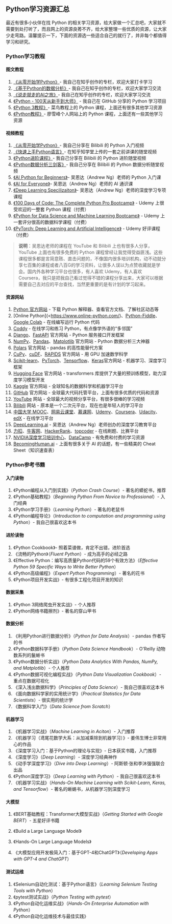 ## Python学习资源汇总

最近有很多小伙伴在找 Python 的相关学习资源，给大家做一个汇总吧，大家就不需要到处打听了，而且网上的资源良莠不齐，给大家整理一些优质的资源，让大家少走弯路。温馨提示一下，下面的资源选一些适合自己的就行了，并非每个都值得学习和研究。

### Python学习教程

#### 图文教程

1. [《从零开始学Python》](https://www.zhihu.com/column/c_1216656665569013760)- 我自己在知乎创作的专栏，欢迎大家打卡学习
2. [《基于Python的数据分析》](https://www.zhihu.com/column/c_1217746527315496960)- 我自己在知乎创作的专栏，欢迎大家学习交流
3. [《说走就走的AI之旅》](https://www.zhihu.com/column/c_1628900668109946880)- 我自己在知乎创作的专栏，欢迎大家学习交流
4. [《Python - 100天从新手到大师》](https://github.com/jackfrued/Python-100-Days) - 我自己在 GitHub 分享的 Python 学习项目
5. [《Python 3教程》](https://www.runoob.com/python3/python3-tutorial.html)- 菜鸟教程上的 Python 课程，上面还有很多其他学习资源
6. [《Python教程》](https://liaoxuefeng.com/books/python/introduction/index.html)- 廖雪峰个人网站上的 Python 课程，上面还有一些其他学习资源

#### 视频教程

1. [《从零开始学Python》](https://space.bilibili.com/1177252794/lists/1222205)- 我自己分享在 Bilibili 的 Python 入门视频
2. [《快速上手Python语言》](https://www.zhihu.com/education/video-course/1491848366791700480)- 在知乎知学堂上传的一套之前讲课的随堂视频
3. [《Python进阶课程》](https://space.bilibili.com/1177252794/lists/4128173)- 我自己分享在 Bilibili 的 Python 进阶随堂视频
4. [《Python数据分析三剑客》](https://space.bilibili.com/1177252794/lists/502289)- 我自己分享在 Bilibili 的 Python 数据分析随堂视频
5. [《AI Python for Beginners》](https://www.deeplearning.ai/short-courses/ai-python-for-beginners/)- 吴恩达（Andrew Ng）老师的 Python 入门课
6. [《AI for Everyone》](https://www.deeplearning.ai/courses/ai-for-everyone/)- 吴恩达（Andrew Ng）老师的 AI 通识课
7. [《Deep Learning Specilizaiton》](https://www.deeplearning.ai/courses/deep-learning-specialization/)- 吴恩达（Andrew Ng）老师的深度学习专项课程
8. [《100 Days of Code: The Complete Python Pro Bootcamp》](https://www.udemy.com/course/100-days-of-code/) - Udemy 上很受欢迎的一整套 Python 课程（付费）
9. [《Python for Data Science and Machine Learning Bootcamp》](https://www.udemy.com/course/python-for-data-science-and-machine-learning-bootcamp/) - Udemy 上一套评分很高的数据科学课程（付费）
10. [《PyTorch: Deep Learning and Artificial Intelligence》](https://www.udemy.com/course/pytorch-deep-learning/) - Udemy 好评课程（付费）

> **说明**：吴恩达老师的课程在 YouTube 和 Bilibili 上也有很多人分享，YouTube 上面也有很多免费的 Python 课程曾经让我觉得受益匪浅。这些课程很多都是言简意赅、直击问题的，不像国内很多培训机构，动不动就分享七百集的课程或者八百G的学习资料，让很多人误以为点赞收藏就是学会。国内外各种学习平台也很多，有人喜欢 Udemy，有人喜欢 Coursera，我只是把我自己看过觉得不错的课程分享出来，大家可以根据需要自己去对应的平台查找，当然更重要的是有计划的学习起来。

#### 资源网站

1. [Python 官方网站](https://python.org) - 下载 Python 解释器、查看官方文档、了解社区动态等
2. [Online Python](<https://www.online-python.com/)、[Python-Fiddle](https://python-fiddle.com/)、[Google Colab](https://colab.research.google.com/) - 在线编写运行 Python 代码
3. [Coddy](https://coddy.tech) - 在线学习和练习 Python，有点像学外语的“多邻国”
4. [Django](https://www.djangoproject.com/)、[FastAPI](https://fastapi.tiangolo.com/) 官方网站 - Python 服务接口开发框架
5. [NumPy](https://numpy.org/)、[Pandas](https://pandas.pydata.org/)、[Matplotlib](https://matplotlib.org/stable/) 官方网站 - Python 数据分析三大神器
6. [Polars](https://pola.rs/) 官方网站 - pandas 的高性能替代方案
7. [CuPy](https://cupy.dev/)、[cuDF](https://github.com/rapidsai/cudf)、[RAPIDS](https://rapids.ai/) 官方网站 - 用 GPU 加速数学科学
8. [Scikit-learn](https://scikit-learn.org/stable/)、[PyTorch](https://pytorch.org/)、[Tensorflow](https://www.tensorflow.org/)、[Keras](https://keras.io/)官方网站 - 机器学习、深度学习框架
9. [Hugging Face](https://huggingface.co/) 官方网站 - transformers 库提供了大量的预训练模型，助力深度学习模型开发
10. [Kaggle](https://www.kaggle.com/) 官方网站 - 全球知名的数据科学和机器学习平台
11. [GitHub](https://github.com/) 官方网站 - 全球最大代码托管平台，上面有很多优质的代码和资源
12. [YouTube](https://www.youtube.com/) 网站 - 全球最大的视频分享平台，有很多很棒的学习视频
13. [Bilibili](https://www.bilibili.com/) 网站 - 原本是一个二次元平台，现在也是年轻人的学习平台
14. [中国大学 MOOC](https://www.icourse163.org/)、[网易云课堂](https://study.163.com/)、[慕课网](https://www.imooc.com/)、[Udemy]()、[Coursera]()、[Udacity]()、[edX](https://www.edx.org/) - 在线学习平台
15. [DeepLearning.ai](https://www.deeplearning.ai/) - 吴恩达（Andrew Ng）老师创办的深度学习教育平台
16. [力扣](https://leetcode.cn/)、[牛客网](https://www.nowcoder.com/)、[HackerRank](https://www.hackerrank.com/)、[topcoder](https://www.topcoder.com/) - 在线刷题、比赛平台
17. [NVIDIA深度学习培训中心](https://link.zhihu.com/?target=https%3A//www.nvidia.cn/training/)、[DataCamp](https://link.zhihu.com/?target=https%3A//www.datacamp.com/) - 有免费和付费的学习资源
18. [BecomingHuman.ai](https://link.zhihu.com/?target=https%3A//becominghuman.ai/) - 上面有很多关于 AI 的话题，有一些精美的 Cheat Sheet（知识速查表）


### Python参考书籍

#### 入门读物

1. 《Python编程从入门到实践》（*Python Crash Course*）- 著名的蟒蛇书，推荐
2. 《Python基础教程》（*Beginning Python From Novice to Professional*）- 入门经典
3. 《Python学习手册》（*Learning Python*）- 著名的老鼠书
4. 《Python编程导论》（*Introduction to computation and programming using Python*）- 我自己很喜欢这本书

#### 进阶读物

1. 《Python Cookbook》- 照着菜谱做，肯定不出错，进阶首选
2. 《流畅的Python》（*Fluent Python*）- 成为高手的必经之路
3. 《Effective Python：编写高质量Python代码的59个有效方法》（*Effective Python 59 Specific Ways to Write Better Python*）
4. 《Python高级编程》（*Expert Python Programming*）- 著名的花书
5. 《Python项目开发实战》- 有很多工程化项目开发的知识

#### 数据采集

1. 《Python 3网络爬虫开发实战》- 个人推荐
2. 《Python网络书籍擦剂》- 著名的穿山甲书

#### 数据分析

1. 《利用Python进行数据分析》（*Python for Data Analysis*）- pandas 作者写的书
2. 《Python数据科学手册》（*Python Data Science Handbook*）- O'Reilly 动物数系列的鬣蜥书
3. 《Python数据分析实战》（*Python Data Analytics With Pandas, NumPy, and Matplotlib*）- 个人推荐
4. 《Python数据可视化编程实战》（*Python Data Visualization Cookbook*）- 重点在数据可视化
5. 《深入浅出数据科学》（*Principles of Data Science*）- 我自己很喜欢这本书
6. 《面向数据科学家的实用统计学》（*Practical Statistics for Data Scientists*）- 很实用的统计学
7. 《数据科学入门》（*Data Science from Scratch*）

#### 机器学习

1. 《机器学习实战》（*Machine Learning in Aciton*）- 入门推荐
2. 《机器学习（鸢尾花数学大系：从加减乘除到机器学习）》- 姜伟生博士非常用心的作品
3. 《深度学习入门：基于Python的理论与实现》- 日本获奖书籍，入门推荐
4. 《深度学习》（*Deep Learning*）- 深度学习经典神作
5. 《动手学深度学习》（*Dive into Deep Learning*）- 阿斯顿·张和李沐强强联合出品
6. 《Python深度学习》（*Deep Learning with Python*）- 我自己很喜欢这本书
7. 《机器学习实战》（*Hands-On Machine Learning with Scikit-Learn, Keras, and Tensorflow*）- 著名的蜥蜴书，从机器学习到深度学习

#### 大模型

1. 《BERT基础教程：Transformer大模型实战》（*Getting Started with Google BERT*）- 五星好评书籍

2. 《Build a Large Language Model》
3. 《Hands-On Large Language Models》
4. 《大模型应用开发极简入门：基于GPT-4和ChatGPT》（*Developing Apps with GPT-4 and ChatGPT*）

#### 测试运维

1. 《Selenium自动化测试：基于Python语言》（*Learning Selenium Testing Tools with Python*）
2. 《pytest测试实战》（*Python Testing with pytest*）
3. 《Python自动化运维实战》（*Hands-On Enterprise Automation with Python*）
4. 《Python自动化运维技术与最佳实践》